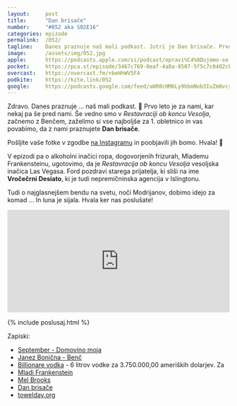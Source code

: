 ```yaml
---
layout: 	post
title:  	"Dan brisače"
number: 	"#052 aka S02E16"
categories:	epizode
permalink:	/052/
tagline: 	Danes praznuje naš mali podkast. Jutri je Dan brisače. Prvo leto je za nami, praznovali pa bomo na Instiću. Povsod smo @opravicujemose.
image:		/assets/img/052.jpg
apple:		https://podcasts.apple.com/si/podcast/opravi%C4%8Dujemo-se-za-vse-nev%C5%A1e%C4%8Dnosti/id1514750013#episodeGuid=450d0acc-978f-4aa5-966e-1bd3048f5a57
pocket:		https://pca.st/episode/3467c769-0eaf-4a8a-8507-5f5c7c0402cb
overcast:	https://overcast.fm/+beHhWV5F4
podkite:	https://kite.link/052
google:		https://podcasts.google.com/feed/aHR0cHM6Ly9hbmNob3IuZm0vcy8yMmI1YTUwMC9wb2RjYXN0L3Jzcw/episode/NDUwZDBhY2MtOTc4Zi00YWE1LTk2NmUtMWJkMzA0OGY1YTU3?sa=X&ved=0CAUQkfYCahcKEwjQ64e-4-HwAhUAAAAAHQAAAAAQAg
---
```


Zdravo. Danes praznuje ... naš mali podkast. 🎉 Prvo leto je za nami, kar nekaj pa še pred nami. Še vedno smo v _Restavraciji ob koncu Vesolja_, začnemo z Benčem, zaželimo si vse najboljše za 1. obletnico in vas povabimo, da z nami praznujete **Dan brisače**. 

Pošljite vaše fotke v zgodbe [na Instagramu](https://www.instagram.com/opravicujemose/) in poobjavili jih bomo. Hvala! 🙏

V epizodi pa o alkoholni inačici ropa, dogovorjenih frizurah, Mlademu Frankensteinu, ugotovimo, da je _Restavracija ob koncu Vesolja_ vesoljska inačica Las Vegasa. Ford pozdravi starega prijatelja, ki sliši na ime **Vročečrni Desiato**, ki je tudi nepremičninska agencija v Islingtonu. 

Tudi o najglasnejšem bendu na svetu, noči Modrijanov, dobimo idejo za komad ... In luna je sijala. Hvala ker nas poslušate! 

<iframe src="https://open.spotify.com/embed/episode/7jRWGVxb2vutgsbuTZf7o3" width="100%" height="232" frameborder="0" allowtransparency="true" allow="encrypted-media"></iframe>

{% include poslusaj.html %}

Zapiski:
- [September - Domovino moja](https://youtu.be/lXH9bIRxZxk)
- [Janez Bonična - Benč](https://en.wikipedia.org/wiki/Janez_Bon%C4%8Dina)
- [Billionare vodka](http://www.billionairevodka.com/vodka/4556224903) - 6 litrov vodke za 3.750.000,00 ameriških dolarjev. Za 
- [Mladi Frankenstein](https://www.imdb.com/title/tt0072431/)
- [Mel Brooks](https://en.wikipedia.org/wiki/Mel_Brooks)
- [Dan brisače](http://www.zvpl.com/42/clanki/dan-brisace/)
- [towelday.org](http://www.towelday.org/)
